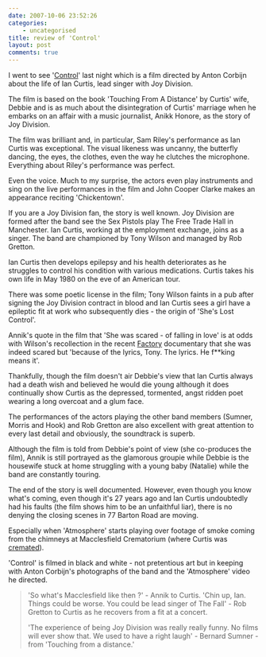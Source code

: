 ```yaml
---
date: 2007-10-06 23:52:26
categories:
    - uncategorised
title: review of 'Control'
layout: post
comments: true
---
```

I went to see '[Control](http://www.controlthemovie.com/)' last night
which is a film directed by Anton Corbijn about the life of Ian Curtis,
lead singer with Joy Division.

The film is based on the book 'Touching From A Distance' by Curtis'
wife, Debbie and is as much about the disintegration of Curtis' marriage
when he embarks on an affair with a music journalist, Anikk Honore, as
the story of Joy Division.

The film was brilliant and, in particular, Sam Riley's performance as
Ian Curtis was exceptional. The visual likeness was uncanny, the
butterfly dancing, the eyes, the clothes, even the way he clutches the
microphone. Everything about Riley's performance was perfect.

Even the voice. Much to my surprise, the actors even play instruments
and sing on the live performances in the film and John Cooper Clarke
makes an appearance reciting 'Chickentown'.

If you are a Joy Division fan, the story is well known. Joy Division are
formed after the band see the Sex Pistols play The Free Trade Hall in
Manchester. Ian Curtis, working at the employment exchange, joins as a
singer. The band are championed by Tony Wilson and managed by Rob
Gretton.

Ian Curtis then develops epilepsy and his health deteriorates as he
struggles to control his condition with various medications. Curtis
takes his own life in May 1980 on the eve of an American tour.

There was some poetic license in the film; Tony Wilson faints in a pub
after signing the Joy Division contract in blood and Ian Curtis sees a
girl have a epileptic fit at work who subsequently dies - the origin of
'She's Lost Control'.

Annik's quote in the film that 'She was scared - of falling in love' is
at odds with Wilson's recollection in the recent
[Factory](http://www.nbrightside.com/blog/2007/09/28/fac51/) documentary
that she was indeed scared but 'because of the lyrics, Tony. The lyrics.
He f\*\*king means it'.

Thankfully, though the film doesn't air Debbie's view that Ian Curtis
always had a death wish and believed he would die young although it does
continually show Curtis as the depressed, tormented, angst ridden poet
wearing a long overcoat and a glum face.

The performances of the actors playing the other band members (Sumner,
Morris and Hook) and Rob Gretton are also excellent with great attention
to every last detail and obviously, the soundtrack is superb.

Although the film is told from Debbie's point of view (she co-produces
the film), Annik is still portrayed as the glamorous groupie while
Debbie is the housewife stuck at home struggling with a young baby
(Natalie) while the band are constantly touring.

The end of the story is well documented. However, even though you know
what's coming, even though it's 27 years ago and Ian Curtis undoubtedly
had his faults (the film shows him to be an unfaithful liar), there is
no denying the closing scenes in 77 Barton Road are moving.

Especially when 'Atmosphere' starts playing over footage of smoke coming
from the chimneys at Macclesfield Crematorium (where Curtis was
[cremated](http://www.nbrightside.com/blog/2006/05/08/lwtua/)).

'Control' is filmed in black and white - not pretentious art but in
keeping with Anton Corbijn's photographs of the band and the
'Atmosphere' video he directed.
> 'So what's Macclesfield like then ?' - Annik to Curtis.
> 'Chin up, Ian. Things could be worse. You could be lead singer of The
> Fall' - Rob Gretton to Curtis as he recovers from a fit at a concert.
>
> 'The experience of being Joy Division was really really funny. No
> films will ever show that. We used to have a right laugh' - Bernard
> Sumner - from 'Touching from a distance.'
